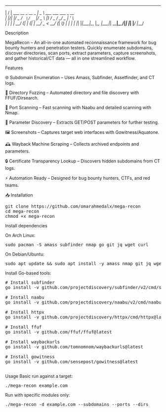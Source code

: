  __  __                       ____                        
|  \/  | ___  __ _  __ _  ___|  _ \ ___  ___ ___  _ __   
| |\/| |/ _ \/ _` |/ _` |/ _ \ |_) / _ \/ __/ _ \| '_ \  
| |  | |  __/ (_| | (_| |  __/  _ <  __/ (_| (_) | | | | 
|_|  |_|\___|\__, |\__, |\___|_| \_\___|\___\___/|_| |_| 
             |___/ |___/                                 

Description

MegaRecon – An all-in-one automated reconnaissance framework for bug bounty hunters and penetration testers. Quickly enumerate subdomains, discover directories, scan ports, extract parameters, capture screenshots, and gather historical/CT data — all in one streamlined workflow.



Features

🌐 Subdomain Enumeration – Uses Amass, Subfinder, Assetfinder, and CT logs.

📂 Directory Fuzzing – Automated directory and file discovery with FFUF/Dirsearch.

🔌 Port Scanning – Fast scanning with Naabu and detailed scanning with Nmap.

📝 Parameter Discovery – Extracts GET/POST parameters for further testing.

🖼 Screenshots – Captures target web interfaces with Gowitness/Aquatone.

🕰 Wayback Machine Scraping – Collects archived endpoints and parameters.

🔒 Certificate Transparency Lookup – Discovers hidden subdomains from CT logs.

⚡ Automation Ready – Designed for bug bounty hunters, CTFs, and red teams.


📥 Installation
<pre>
git clone https://github.com/omarahmedalx/mega-recon
cd mega-recon
chmod +x mega-recon
</pre>


Install dependencies

On Arch Linux:
<pre>sudo pacman -S amass subfinder nmap go git jq wget curl </pre>

On Debian/Ubuntu: 
<pre>sudo apt update && sudo apt install -y amass nmap git jq wget curl </pre>

Install Go-based tools:
<pre>
# Install subfinder
go install -v github.com/projectdiscovery/subfinder/v2/cmd/subfinder@latest

# Install naabu
go install -v github.com/projectdiscovery/naabu/v2/cmd/naabu@latest

# Install httpx
go install -v github.com/projectdiscovery/httpx/cmd/httpx@latest

# Install ffuf
go install -v github.com/ffuf/ffuf@latest

# Install waybackurls
go install -v github.com/tomnomnom/waybackurls@latest

# Install gowitness
go install -v github.com/sensepost/gowitness@latest
 </pre>

Usage
Basic run against a target:

<pre>./mega-recon example.com </pre>

Run with specific modules only:
<pre>./mega-recon -d example.com --subdomains --ports --dirs</pre>



